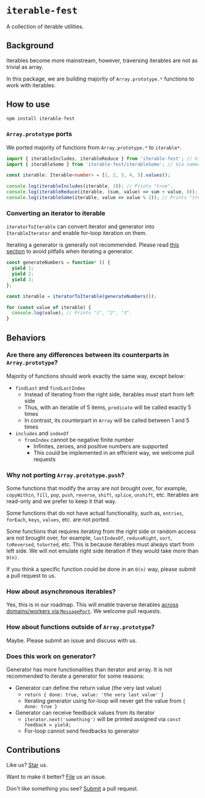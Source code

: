 # `iterable-fest`

A collection of iterable utilities.

## Background

Iterables become more mainstream, however, traversing iterables are not as trivial as array.

In this package, we are building majority of `Array.prototype.*` functions to work with iterables.

## How to use

```sh
npm install iterable-fest
```

### `Array.prototype` ports

We ported majority of functions from `Array.prototype.*` to `iterable*`.

```ts
import { iterableIncludes, iterableReduce } from 'iterable-fest'; // Via default exports.
import { iterableSome } from 'iterable-fest/iterableSome'; // Via named exports.

const iterable: Iterable<number> = [1, 2, 3, 4, 5].values();

console.log(iterableIncludes(iterable, 3)); // Prints "true".
console.log(iterableReduce(iterable, (sum, value) => sum + value, 0)); // Prints "15".
console.log(iterableSome(iterable, value => value % 2)); // Prints "true".
```

### Converting an iterator to iterable

`iteratorToIterable` can convert iterator and generator into `IterableIterator` and enable for-loop iteration on them.

Iterating a generator is generally not recommended. Please read [this section](#does-this-work-on-generator) to avoid pitfalls when iterating a generator.

```ts
const generateNumbers = function* () {
  yield 1;
  yield 2;
  yield 3;
};

const iterable = iteratorToIterable(generateNumbers());

for (const value of iterable) {
  console.log(value); // Prints "1", "2", "3".
}
```

## Behaviors

### Are there any differences between its counterparts in `Array.prototype`?

Majority of functions should work exactly the same way, except below:

- `findLast` and `findLastIndex`
  - Instead of iterating from the right side, iterables must start from left side
  - Thus, with an iterable of 5 items, `predicate` will be called exactly 5 times
  - In contrast, its counterpart in `Array` will be called between 1 and 5 times
- `includes` and `indexOf`
  - `fromIndex` cannot be negative finite number
    - Infinites, zeroes, and positive numbers are supported
    - This could be implemented in an efficient way, we welcome pull requests

### Why not porting `Array.prototype.push`?

Some functions that modify the array are not brought over, for example, `copyWithin`, `fill`, `pop`, `push`, `reverse`, `shift`, `splice`, `unshift`, etc. Iterables are read-only and we prefer to keep it that way.

Some functions that do not have actual functionality, such as, `entries`, `forEach`, `keys`, `values`, etc. are not ported.

Some functions that requires iterating from the right side or random access are not brought over, for example, `lastIndexOf`, `reduceRight`, `sort`, `toReversed`, `toSorted`, etc. This is because iterables must always start from left side. We will not emulate right side iteration if they would take more than `O(n)`.

If you think a specific function could be done in an `O(n)` way, please submit a pull request to us.

### How about asynchronous iterables?

Yes, this is in our roadmap. This will enable traverse iterables [across domains/workers via `MessagePort`](https://npmjs.com/package/message-port-rpc). We welcome pull requests.

### How about functions outside of `Array.prototype`?

Maybe. Please submit an issue and discuss with us.

### Does this work on generator?

Generator has more functionalities than iterator and array. It is not recommended to iterate a generator for some reasons:

- Generator can define the return value (the very last value)
  - `return { done: true, value: 'the very last value' }`
  - Iterating generator using for-loop will never get the value from `{ done: true }`
- Generator can receive feedback values from its iterator
  - `iterator.next('something')` will be printed assigned via `const feedback = yield;`
  - For-loop cannot send feedbacks to generator

## Contributions

Like us? [Star](https://github.com/compulim/iterable-fest/stargazers) us.

Want to make it better? [File](https://github.com/compulim/iterable-fest/issues) us an issue.

Don't like something you see? [Submit](https://github.com/compulim/iterable-fest/pulls) a pull request.
